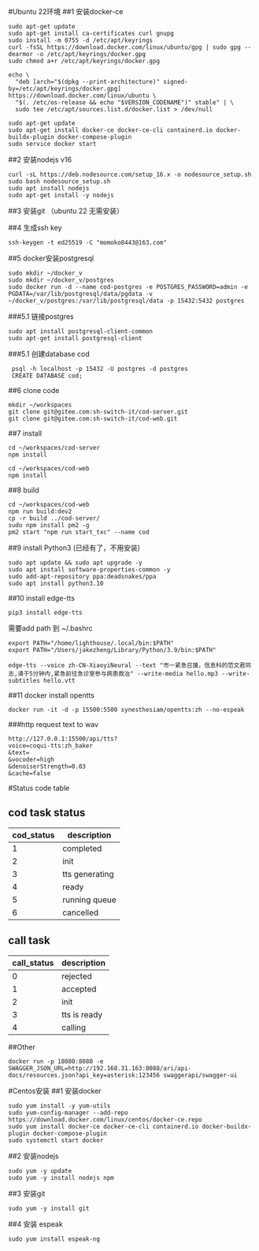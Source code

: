 #Ubuntu 22环境
##1 安装docker-ce
```
sudo apt-get update
sudo apt-get install ca-certificates curl gnupg
sudo install -m 0755 -d /etc/apt/keyrings
curl -fsSL https://download.docker.com/linux/ubuntu/gpg | sudo gpg --dearmor -o /etc/apt/keyrings/docker.gpg
sudo chmod a+r /etc/apt/keyrings/docker.gpg
```
```
echo \
  "deb [arch="$(dpkg --print-architecture)" signed-by=/etc/apt/keyrings/docker.gpg] https://download.docker.com/linux/ubuntu \
  "$(. /etc/os-release && echo "$VERSION_CODENAME")" stable" | \
  sudo tee /etc/apt/sources.list.d/docker.list > /dev/null
```
```
sudo apt-get update
sudo apt-get install docker-ce docker-ce-cli containerd.io docker-buildx-plugin docker-compose-plugin
sudo service docker start
```

##2 安装nodejs v16
```
curl -sL https://deb.nodesource.com/setup_16.x -o nodesource_setup.sh
sudo bash nodesource_setup.sh
sudo apt install nodejs
sudo apt-get install -y nodejs
```

##3 安装git （ubuntu 22 无需安装）

##4 生成ssh key
```
ssh-keygen -t ed25519 -C "momoko8443@163.com"
```

##5 docker安装postgresql
```
sudo mkdir ~/docker_v
sudo mkdir ~/docker_v/postgres
sudo docker run -d --name cod-postgres -e POSTGRES_PASSWORD=admin -e PGDATA=/var/lib/postgresql/data/pgdata -v ~/docker_v/postgres:/var/lib/postgresql/data -p 15432:5432 postgres
```
###5.1 链接postgres 
```
sudo apt install postgresql-client-common
sudo apt-get install postgresql-client
```
###5.1 创建database cod
```
 psql -h localhost -p 15432 -U postgres -d postgres
 CREATE DATABASE cod;
```
##6 clone code
```
mkdir ~/workspaces
git clone git@gitee.com:sh-switch-it/cod-server.git
git clone git@gitee.com:sh-switch-it/cod-web.git
```

##7 install
```
cd ~/workspaces/cod-server
npm install

cd ~/workspaces/cod-web
npm install
```
##8 build
```
cd ~/workspaces/cod-web
npm run build:dev2
cp -r build ../cod-server/
sudo npm install pm2 -g
pm2 start "npm run start_txc" --name cod
```
##9 install Python3 (已经有了，不用安装)
```
sudo apt update && sudo apt upgrade -y
sudo apt install software-properties-common -y
sudo add-apt-repository ppa:deadsnakes/ppa
sudo apt install python3.10
```

##10 install edge-tts
```
pip3 install edge-tts
```
需要add path 到 ~/.bashrc 
```
export PATH="/home/lighthouse/.local/bin:$PATH"
export PATH="/Users/jakezheng/Library/Python/3.9/bin:$PATH"
```

```
edge-tts --voice zh-CN-XiaoyiNeural --text "市一紧急召援，信息科的范文君同志,请于5分钟内,紧急前往急诊室参与病患救治" --write-media hello.mp3 --write-subtitles hello.vtt
```

##11 docker install opentts
```
docker run -it -d -p 15500:5500 synesthesiam/opentts:zh --no-espeak 
```
###http request text to wav
```
http://127.0.0.1:15500/api/tts?
voice=coqui-tts:zh_baker
&text=
&vocoder=high
&denoiserStrength=0.03
&cache=false
```

#Status code table
## cod task status
|  cod_status   |  description  |
|  ----  | ----  |
| 1  | completed |
| 2  | init |
| 3  | tts generating |
| 4  | ready |
| 5  | running queue |
| 6  | cancelled |

## call task
|  call_status   |  description  |
|  ----  | ----  |
| 0  | rejected |
| 1  | accepted |
| 2  | init |
| 3  | tts is ready |
| 4  | calling |



##Other
```
docker run -p 18080:8080 -e SWAGGER_JSON_URL=http://192.168.31.163:8088/ari/api-docs/resources.json?api_key=asterisk:123456 swaggerapi/swagger-ui
```


#Centos安装
##1 安装docker
```
sudo yum install -y yum-utils
sudo yum-config-manager --add-repo https://download.docker.com/linux/centos/docker-ce.repo
sudo yum install docker-ce docker-ce-cli containerd.io docker-buildx-plugin docker-compose-plugin
sudo systemctl start docker
``````

##2 安装nodejs
```
sudo yum -y update
sudo yum -y install nodejs npm
```
##3 安装git
```
sudo yum -y install git
```


##4 安装 espeak
```
sudo yum install espeak-ng
```